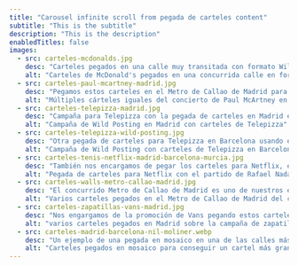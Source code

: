 ```yaml
---
title: "Carousel infinite scroll from pegada de carteles content"
subtitle: "This is the subtitle"
description: "This is the description"
enabledTitles: false
images:
  - src: carteles-mcdonalds.jpg
    desc: "Carteles pegados en una calle muy transitada con formato Wild Posting para la campaña de la salsa Big Mac de McDonald's."
    alt: "Carteles de McDonald's pegados en una concurrida calle en formato Wild Posting"
  - src: carteles-paul-mcartney-madrid.jpg
    desc: "Pegamos estos carteles en el Metro de Callao de Madrid para el que no se sabe si fue el último concierto de Paul McArtney en España."
    alt: "Múltiples cárteles iguales del concierto de Paul McArtney en Madrid"
  - src: carteles-telepizza-madrid.jpg
    desc: "Campaña para Telepizza con la pegada de carteles en Madrid en formato Wild Posting para conseguir llegar mejor al público con su mensaje."
    alt: "Campaña de Wild Posting en Madrid con carteles de Telepizza"
  - src: carteles-telepizza-wild-posting.jpg
    desc: "Otra pegada de carteles para Telepizza en Barcelona usando el Wild Posting para conseguir una mayor saturación visual e impacto en los transeúntes."
    alt: "Campaña de Wild Posting con carteles de Telepizza en Barcelona"
  - src: carteles-tenis-netflix-madrid-barcelona-murcia.jpg
    desc: "También nos encargamos de pegar los carteles para Netflix, en este caso para anunciar el enfrentamiento de Rafa Nadal y Carlos Alcaraz."
    alt: "Pegada de carteles para Netflix con el partido de Rafael Nadal vs Alcaraz"
  - src: carteles-walls-metro-callao-madrid.jpg
    desc: "El concurrido Metro de Callao de Madrid es uno de nuestros escenarios favoritos para pegar carteles de artistas, en esta ocasión del concierto de Walls."
    alt: "Varios carteles pegados en el Metro de Callao de Madrid del cantante Walls"
  - src: carteles-zapatillas-vans-madrid.jpg
    desc: "Nos engargamos de la promoción de Vans pegando estos carteles en Madrid en formato Wild Posting para el lanzamiento de sus nuevas zapatillas."
    alt: "varios carteles pegados en Madrid sobre la campaña de zapatillas Vans"
  - src: carteles-madrid-barcelona-nil-moliner.webp
    desc: "Un ejemplo de una pegada en mosaico en una de las calles más emblemáticas para conseguir este gran cartel del concierto de Nil Moliner en Madrid y Barcelona."
    alt: "Carteles pegados en mosaico para conseguir un cartel más grande de Nil Moliner."
---
```


